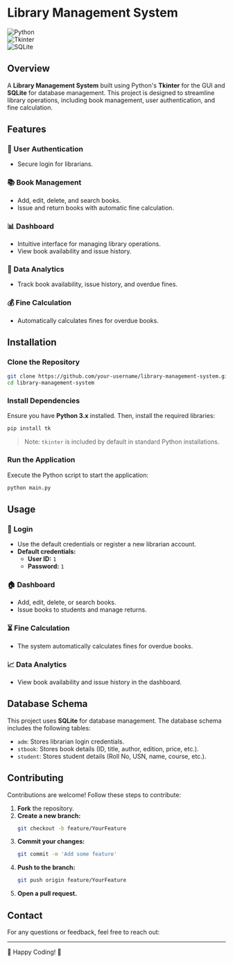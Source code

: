 # Library Management System

![Python](https://img.shields.io/badge/Python-3.x-blue)  
![Tkinter](https://img.shields.io/badge/GUI-Tkinter-green)  
![SQLite](https://img.shields.io/badge/Database-SQLite-orange)  

## Overview
A **Library Management System** built using Python's **Tkinter** for the GUI and **SQLite** for database management. This project is designed to streamline library operations, including book management, user authentication, and fine calculation.

## Features
### 🔑 User Authentication
- Secure login for librarians.

### 📚 Book Management
- Add, edit, delete, and search books.
- Issue and return books with automatic fine calculation.

### 📊 Dashboard
- Intuitive interface for managing library operations.
- View book availability and issue history.

### 🔎 Data Analytics
- Track book availability, issue history, and overdue fines.

### 💰 Fine Calculation
- Automatically calculates fines for overdue books.

## Installation
### Clone the Repository
```bash
git clone https://github.com/your-username/library-management-system.git
cd library-management-system
```

### Install Dependencies
Ensure you have **Python 3.x** installed. Then, install the required libraries:
```bash
pip install tk
```
> Note: `tkinter` is included by default in standard Python installations.

### Run the Application
Execute the Python script to start the application:
```bash
python main.py
```

## Usage
### 🔐 Login
- Use the default credentials or register a new librarian account.
- **Default credentials:** 
  - **User ID:** `1`
  - **Password:** `1`

### 🏠 Dashboard
- Add, edit, delete, or search books.
- Issue books to students and manage returns.

### ⏳ Fine Calculation
- The system automatically calculates fines for overdue books.

### 📈 Data Analytics
- View book availability and issue history in the dashboard.

## Database Schema
This project uses **SQLite** for database management. The database schema includes the following tables:
- `adm`: Stores librarian login credentials.
- `stbook`: Stores book details (ID, title, author, edition, price, etc.).
- `student`: Stores student details (Roll No, USN, name, course, etc.).

## Contributing
Contributions are welcome! Follow these steps to contribute:

1. **Fork** the repository.
2. **Create a new branch:**
   ```bash
   git checkout -b feature/YourFeature
   ```
3. **Commit your changes:**
   ```bash
   git commit -m 'Add some feature'
   ```
4. **Push to the branch:**
   ```bash
   git push origin feature/YourFeature
   ```
5. **Open a pull request.**

## Contact
For any questions or feedback, feel free to reach out:

---
🚀 Happy Coding! 🎯
